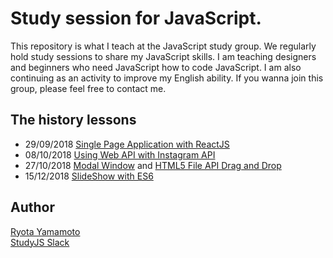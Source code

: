 # Study session for JavaScript.
This repository is what I teach at the JavaScript study group. We regularly hold study sessions to share my JavaScript skills. I am teaching designers and beginners who need JavaScript how to code 
JavaScript. I am also continuing as an activity to improve my English ability.
If you wanna join this group, please feel free to contact me.

## The history lessons
- 29/09/2018 [Single Page Application with ReactJS](https://github.com/Restoration/SPAWR)
- 08/10/2018 [Using Web API with Instagram API](https://github.com/Restoration/StudyJS/tree/master/instagram-web-api)
- 27/10/2018 [Modal Window](https://github.com/Restoration/StudyJS/tree/master/modal-window) and [HTML5 File API Drag and Drop](https://github.com/Restoration/StudyJS/tree/master/drag-and-drop)
- 15/12/2018 [SlideShow with ES6](https://github.com/Restoration/StudyJS/tree/master/slide-show)


## Author  
[Ryota Yamamoto](https://www.developer-ryota.com/)  
[StudyJS Slack](https://studyjsgroup.slack.com/)  
